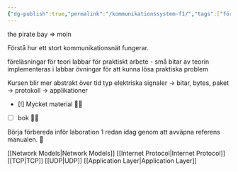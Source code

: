 ```yaml
---
{"dg-publish":true,"permalink":"/kommunikationssystem-f1/","tags":["föreläsning","kommunikationssystem"]}
---
```



the pirate bay => moln

Förstå hur ett stort kommunikationsnät fungerar.

föreläsningar för teori
labbar för praktiskt arbete - små bitar av teorin implementeras i labbar
övningar för att kunna lösa praktiska problem

Kursen blir mer abstrakt över tid typ
elektriska signaler → bitar, bytes, paket → protokoll → applikationer

- [!] Mycket material 🤡🤡
- [ ] bok 🤡🤡


Börja förbereda inför laboration 1 redan idag genom att avväpna referens manualen. 🤺

[[Network Models\|Network Models]]
[[Internet Protocol\|Internet Protocol]]
[[TCP\|TCP]]
[[UDP\|UDP]]
[[Application Layer\|Application Layer]]
